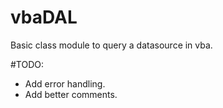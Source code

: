 # vbaDAL
Basic class module to query a datasource in vba.

#TODO:
- Add error handling.
- Add better comments.
